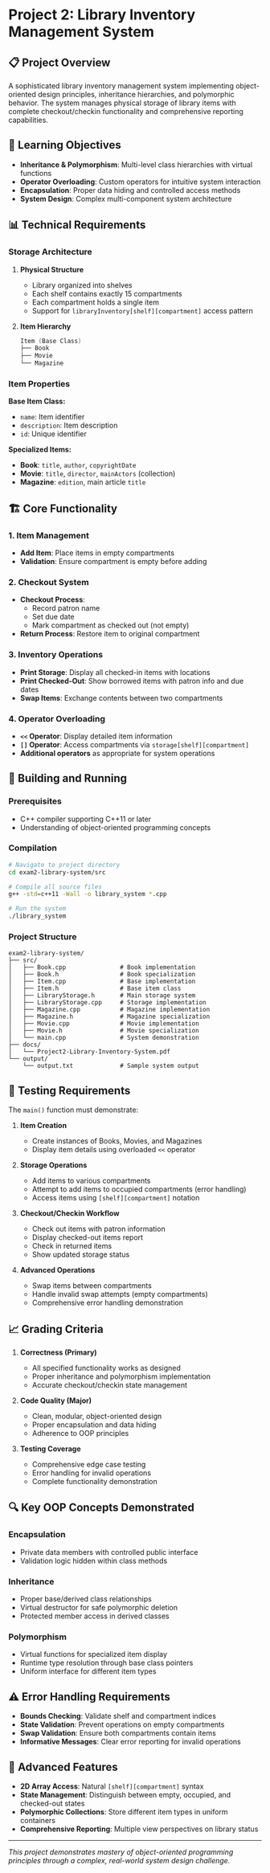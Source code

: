 # Project 2: Library Inventory Management System

## 📋 Project Overview

A sophisticated library inventory management system implementing object-oriented design principles, inheritance hierarchies, and polymorphic behavior. The system manages physical storage of library items with complete checkout/checkin functionality and comprehensive reporting capabilities.

## 🎯 Learning Objectives

- **Inheritance & Polymorphism**: Multi-level class hierarchies with virtual functions
- **Operator Overloading**: Custom operators for intuitive system interaction
- **Encapsulation**: Proper data hiding and controlled access methods
- **System Design**: Complex multi-component system architecture

## 📊 Technical Requirements

### Storage Architecture

1. **Physical Structure**
   - Library organized into shelves
   - Each shelf contains exactly 15 compartments
   - Each compartment holds a single item
   - Support for `libraryInventory[shelf][compartment]` access pattern

2. **Item Hierarchy**
   ```cpp
   Item (Base Class)
   ├── Book
   ├── Movie
   └── Magazine
   ```

### Item Properties

**Base Item Class:**
- `name`: Item identifier
- `description`: Item description
- `id`: Unique identifier

**Specialized Items:**
- **Book**: `title`, `author`, `copyrightDate`
- **Movie**: `title`, `director`, `mainActors` (collection)
- **Magazine**: `edition`, main article `title`

## 🏗️ Core Functionality

### 1. Item Management
- **Add Item**: Place items in empty compartments
- **Validation**: Ensure compartment is empty before adding

### 2. Checkout System
- **Checkout Process**: 
  - Record patron name
  - Set due date
  - Mark compartment as checked out (not empty)
- **Return Process**: Restore item to original compartment

### 3. Inventory Operations
- **Print Storage**: Display all checked-in items with locations
- **Print Checked-Out**: Show borrowed items with patron info and due dates
- **Swap Items**: Exchange contents between two compartments

### 4. Operator Overloading
- **`<<` Operator**: Display detailed item information
- **`[]` Operator**: Access compartments via `storage[shelf][compartment]`
- **Additional operators** as appropriate for system operations

## 🚀 Building and Running

### Prerequisites
- C++ compiler supporting C++11 or later
- Understanding of object-oriented programming concepts

### Compilation
```bash
# Navigate to project directory
cd exam2-library-system/src

# Compile all source files
g++ -std=c++11 -Wall -o library_system *.cpp

# Run the system
./library_system
```

### Project Structure
```
exam2-library-system/
├── src/
│   ├── Book.cpp               # Book implementation
│   ├── Book.h                 # Book specialization
│   ├── Item.cpp               # Base implementation
│   ├── Item.h                 # Base item class
│   ├── LibraryStorage.h       # Main storage system
│   ├── LibraryStorage.cpp     # Storage implementation
│   ├── Magazine.cpp           # Magazine implementation
│   ├── Magazine.h             # Magazine specialization
│   ├── Movie.cpp              # Movie implementation
│   ├── Movie.h                # Movie specialization
│   └── main.cpp               # System demonstration
├── docs/
│   └── Project2-Library-Inventory-System.pdf
└── output/
    └── output.txt             # Sample system output
```

## 🧪 Testing Requirements

The `main()` function must demonstrate:

1. **Item Creation**
   - Create instances of Books, Movies, and Magazines
   - Display item details using overloaded `<<` operator

2. **Storage Operations**
   - Add items to various compartments
   - Attempt to add items to occupied compartments (error handling)
   - Access items using `[shelf][compartment]` notation

3. **Checkout/Checkin Workflow**
   - Check out items with patron information
   - Display checked-out items report
   - Check in returned items
   - Show updated storage status

4. **Advanced Operations**
   - Swap items between compartments
   - Handle invalid swap attempts (empty compartments)
   - Comprehensive error handling demonstration

## 📈 Grading Criteria

1. **Correctness (Primary)**
   - All specified functionality works as designed
   - Proper inheritance and polymorphism implementation
   - Accurate checkout/checkin state management

2. **Code Quality (Major)**
   - Clean, modular, object-oriented design
   - Proper encapsulation and data hiding
   - Adherence to OOP principles

3. **Testing Coverage**
   - Comprehensive edge case testing
   - Error handling for invalid operations
   - Complete functionality demonstration

## 🔍 Key OOP Concepts Demonstrated

### Encapsulation
- Private data members with controlled public interface
- Validation logic hidden within class methods

### Inheritance
- Proper base/derived class relationships
- Virtual destructor for safe polymorphic deletion
- Protected member access in derived classes

### Polymorphism
- Virtual functions for specialized item display
- Runtime type resolution through base class pointers
- Uniform interface for different item types

## ⚠️ Error Handling Requirements

- **Bounds Checking**: Validate shelf and compartment indices
- **State Validation**: Prevent operations on empty compartments
- **Swap Validation**: Ensure both compartments contain items
- **Informative Messages**: Clear error reporting for invalid operations

## 🎯 Advanced Features

- **2D Array Access**: Natural `[shelf][compartment]` syntax
- **State Management**: Distinguish between empty, occupied, and checked-out states
- **Polymorphic Collections**: Store different item types in uniform containers
- **Comprehensive Reporting**: Multiple view perspectives on library status

---

*This project demonstrates mastery of object-oriented programming principles through a complex, real-world system design challenge.*
